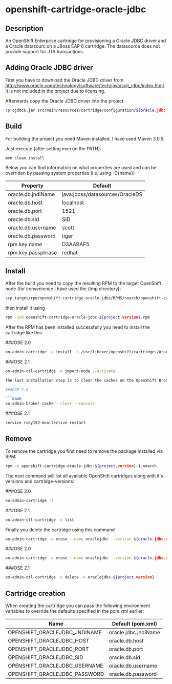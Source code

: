 # openshift-cartridge-oracle-jdbc

## Description

An OpenShift Enterprise cartridge for provisioning a Oracle JDBC driver and a Oracle datasourc on a JBoss EAP 6 cartridge. The datasource does not provide support for JTA transactions.

## Adding Oracle JDBC driver

First you have to download the Oracle JDBC driver from http://www.oracle.com/technology/software/tech/java/sqlj_jdbc/index.html. It is not included in the project due to licensing.

Afterwards copy the Oracle JDBC driver into the project

```bash
cp ojdbc6.jar src/main/resources/cartridge/configuration/${oracle.jdbc.version}/modules/com/oracle/jdbc/main
```

## Build

For building the project you need Maven installed. I have used Maven 3.0.5.

Just execute (after setting mvn on the PATH):

```bash
mvn clean install
```

Below you can find information on what properties are used and can be overriden by passing system properties (i.e. using -D{name})

|Property|Default|
|--------|-------|
|oracle.db.jndiName|java:jboss/datasources/OracleDS|
|oracle.db.host|localhost|
|oracle.db.port|1521|
|oracle.db.sid|SID|
|oracle.db.username|scott|
|oracle.db.password|tiger|
|rpm.key.name|D3AABAF5|
|rpm.key.passphrase|redhat|

## Install

After the build you need to copy the resulting RPM to the target OpenShift node (for convenience I have used the /tmp directory):

```bash
scp target/rpm/openshift-cartridge-oracle-jdbc/RPMS/noarch/openshift-cartridge-oracle-jdbc-${project.version}-1.noarch.rpm root@${openshift.node.ip}:/tmp
```

then install it using

```bash
rpm -ivh openshift-cartridge-oracle-jdbc-${project.version}.rpm
```

After the RPM has been installed successfully you need to install the cartridge like this:

###OSE 2.0

```bash
oo-admin-cartridge -a install -s /usr/libexec/openshift/cartridges/oraclejdbc
```

###OSE 2.1

```bash
oo-admin-ctl-cartridge -c import-node --activate

The last installation step is to clear the caches on the OpenShift Broker:

###OSE 2.0

```bash
oo-admin-broker-cache --clear --console
```

###OSE 2.1

```bash
service ruby193-mcollective restart
```

## Remove

To remove the cartridge you first need to remove the package installed via RPM:

```bash
rpm -e openshift-cartridge-oracle-jdbc-${project.version}-1.noarch
```

The next command will list all available OpenShift cartridges along with it's versions and cartridge-versions:

###OSE 2.0
```bash
oo-admin-cartridge -l
```

###OSE 2.1

```bash
oo-admin-ctl-cartridge -c list
```

Finally you delete the cartridge using this command

```bash
oo-admin-cartridge -a erase --name oraclejdbc --version ${oracle.jdbc.version} --cartridge_version ${project.version}
```

###OSE 2.0

```bash
oo-admin-cartridge -a erase --name oraclejdbc --version ${oracle.jdbc.version} --cartridge_version ${project.version}
```

###OSE 2.1

```bash
oo-admin-ctl-cartridge -c delete -n oraclejdbc-${project.version}
```

## Cartridge creation

When creating the cartridge you can pass the following environment variables to override the defaults specified in the pom.xml earlier:

|Name|Default (pom.xml)|
|----|------------------|
|OPENSHIFT_ORACLEJDBC_JNDINAME|oracle.jdbc.jndiName|
|OPENSHIFT_ORACLEJDBC_HOST|oracle.db.host|
|OPENSHIFT_ORACLEJDBC_PORT|oracle.db.port|
|OPENSHIFT_ORACLEJDBC_SID|oracle.db.sid|
|OPENSHIFT_ORACLEJDBC_USERNAME|oracle.db.username|
|OPENSHIFT_ORACLEJDBC_PASSWORD|oracle.db.password|
